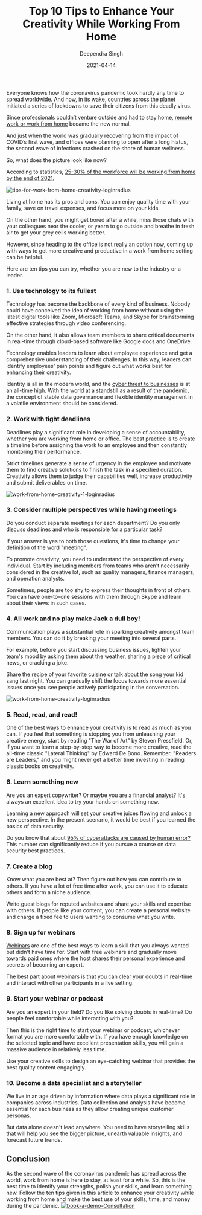 ﻿---
title: "Top 10 Tips to Enhance Your Creativity While Working From Home"
date: "2021-04-14"
coverImage: "work-from-home-loginradius.jpg"
category: ["loginradius"]
featured: false 
author: "Deependra Singh"
description: "Working from home has its pros and cons. You can enjoy quality time with your family, save on travel expenses, and focus more on your kids. On the other hand, you might get bored after a while, miss those chats with your colleagues near the cooler, or yearn to go outside and breathe in fresh air. Here are some tips you can try to enhance your creativity while working from home."
metadescription: "Follow the ten tips outlined in this article to enhance your creativity while working from home and make the best use of your skills, time, and money during the pandemic."
metatitle: "Top 10 Tips to Enhance Your Creativity While Working From Home"

---
Everyone knows how the coronavirus pandemic took hardly any time to spread worldwide. And how, in its wake, countries across the planet initiated a series of lockdowns to save their citizens from this deadly virus.

  

Since professionals couldn’t venture outside and had to stay home, [remote work or work from home](https://www.loginradius.com/blog/fuel/2021/02/tips-managing-remote-team/) became the new normal.

  

And just when the world was gradually recovering from the impact of COVID’s first wave, and offices were planning to open after a long hiatus, the second wave of infections crashed on the shore of human wellness.

  

So, what does the picture look like now?

  

According to statistics, [25-30% of the workforce will be working from home by the end of 2021.](https://globalworkplaceanalytics.com/work-at-home-after-covid-19-our-forecast)

 ![tips-for-work-from-home-creativity-loginradius](tips-for-work-from-home-creativity-loginradius.jpg) 

Living at home has its pros and cons. You can enjoy quality time with your family, save on travel expenses, and focus more on your kids.

  

On the other hand, you might get bored after a while, miss those chats with your colleagues near the cooler, or yearn to go outside and breathe in fresh air to get your grey cells working better.

  

However, since heading to the office is not really an option now, coming up with ways to get more creative and productive in a work from home setting can be helpful.

  

Here are ten tips you can try, whether you are new to the industry or a leader.

  

### 1. Use technology to its fullest

Technology has become the backbone of every kind of business. Nobody could have conceived the idea of working from home without using the latest digital tools like Zoom, Microsoft Teams, and Skype for brainstorming effective strategies through video conferencing.

  

On the other hand, it also allows team members to share critical documents in real-time through cloud-based software like Google docs and OneDrive.

  

Technology enables leaders to learn about employee experience and get a comprehensive understanding of their challenges. In this way, leaders can identify employees' pain points and figure out what works best for enhancing their creativity.

  

Identity is all in the modern world, and the [cyber threat to businesses](https://www.loginradius.com/blog/start-with-identity/2020/05/cyber-threats-business-risk-covid-19/) is at an all-time high. With the world at a standstill as a result of the pandemic, the concept of stable data governance and flexible identity management in a volatile environment should be considered.

### 2. Work with tight deadlines

Deadlines play a significant role in developing a sense of accountability, whether you are working from home or office. The best practice is to create a timeline before assigning the work to an employee and then constantly monitoring their performance.


Strict timelines generate a sense of urgency in the employee and motivate them to find creative solutions to finish the task in a specified duration. Creativity allows them to judge their capabilities well, increase productivity and submit deliverables on time.

 ![work-from-home-creativity-1-loginradius](work-from-home-creativity-1-loginradius.jpg)  

### 3. Consider multiple perspectives while having meetings

Do you conduct separate meetings for each department? Do you only discuss deadlines and who is responsible for a particular task?

  

If your answer is yes to both those questions, it's time to change your definition of the word "meeting".

  

To promote creativity, you need to understand the perspective of every individual. Start by including members from teams who aren't necessarily considered in the creative lot, such as quality managers, finance managers, and operation analysts.

  

Sometimes, people are too shy to express their thoughts in front of others. You can have one-to-one sessions with them through Skype and learn about their views in such cases.

### 4. All work and no play make Jack a dull boy!

Communication plays a substantial role in sparking creativity amongst team members. You can do it by breaking your meeting into several parts.

  

For example, before you start discussing business issues, lighten your team's mood by asking them about the weather, sharing a piece of critical news, or cracking a joke.

  

Share the recipe of your favorite cuisine or talk about the song your kid sang last night. You can gradually shift the focus towards more essential issues once you see people actively participating in the conversation.

![work-from-home-creativity-loginradius](work-from-home-creativity-loginradius.jpg) 

### 5. Read, read, and read!

  

One of the best ways to enhance your creativity is to read as much as you can. If you feel that something is stopping you from unleashing your creative energy, start by reading "The War of Art" by Steven Pressfield. Or, if you want to learn a step-by-step way to become more creative, read the all-time classic "Lateral Thinking" by Edward De Bono. Remember, "Readers are Leaders," and you might never get a better time investing in reading classic books on creativity.

  

### 6. Learn something new

  

Are you an expert copywriter? Or maybe you are a financial analyst? It's always an excellent idea to try your hands on something new.

  

Learning a new approach will set your creative juices flowing and unlock a new perspective. In the present scenario, it would be best if you learned the basics of data security.

  

Do you know that about [95% of cyberattacks are caused by human error?](https://www.varonis.com/blog/cybersecurity-statistics/) This number can significantly reduce if you pursue a course on data security best practices.

### 7. Create a blog

  

Know what you are best at? Then figure out how you can contribute to others. If you have a lot of free time after work, you can use it to educate others and form a niche audience.

  

Write guest blogs for reputed websites and share your skills and expertise with others. If people like your content, you can create a personal website and charge a fixed fee to users wanting to consume what you write.

### 8. Sign up for webinars

  

[Webinars](https://www.loginradius.com/resource/the-death-of-passwords-webinar/) are one of the best ways to learn a skill that you always wanted but didn't have time for. Start with free webinars and gradually move towards paid ones where the host shares their personal experience and secrets of becoming an expert.

  

The best part about webinars is that you can clear your doubts in real-time and interact with other participants in a live setting.

### 9. Start your webinar or podcast

Are you an expert in your field? Do you like solving doubts in real-time? Do people feel comfortable while interacting with you?

  

Then this is the right time to start your webinar or podcast, whichever format you are more comfortable with. If you have enough knowledge on the selected topic and have excellent presentation skills, you will gain a massive audience in relatively less time.

  

Use your creative skills to design an eye-catching webinar that provides the best quality content engagingly.

### 10. Become a data specialist and a storyteller

  

We live in an age driven by information where data plays a significant role in companies across industries. Data collection and analysis have become essential for each business as they allow creating unique customer personas.

  

But data alone doesn't lead anywhere. You need to have storytelling skills that will help you see the bigger picture, unearth valuable insights, and forecast future trends.

## Conclusion

As the second wave of the coronavirus pandemic has spread across the world, work from home is here to stay, at least for a while. So, this is the best time to identify your strengths, polish your skills, and learn something new. Follow the ten tips given in this article to enhance your creativity while working from home and make the best use of your skills, time, and money during the pandemic.
[![book-a-demo-Consultation](book-a-demo-free-consultation.png)](https://www.loginradius.com/book-a-demo/)